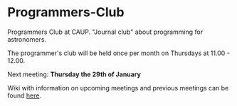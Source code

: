 # Programmers-Club
Programmers Club at CAUP. "Journal club" about programming for astronomers.

The programmer's club will be held once per month on Thursdays at 11.00 -
12.00.

Next meeting: **Thursday the 29th of January**

Wiki with information on upcoming meetings and previous meetings can be found
[here](https://github.com/DanielAndreasen/Programmers-Club/wiki).
